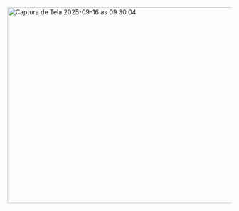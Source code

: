 <img width="755" height="440" alt="Captura de Tela 2025-09-16 às 09 30 04" src="https://github.com/user-attachments/assets/389e9dca-ab8d-43bb-b49c-7e121a730d65" />
